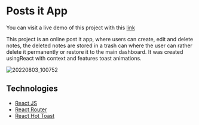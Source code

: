 # Posts it App

You can visit a live demo of this project with this [link](https://post-it-challenge-git-master-manufer98.vercel.app/)

This project is an online post it app, where users can create, edit and delete notes, the deleted notes are stored in a trash can where the user can rather delete it permanently or restore it to the main dashboard. It was created usingReact with context and features toast animations.

![20220803_100752](https://user-images.githubusercontent.com/78232447/182615946-64558aa3-ab97-4274-9cc8-53086b01990e.gif)


## Technologies


* [React JS](https://reactjs.org/)
* [React Router](https://reactrouter.com/)
* [React Hot Toast](https://react-hot-toast.com/)





